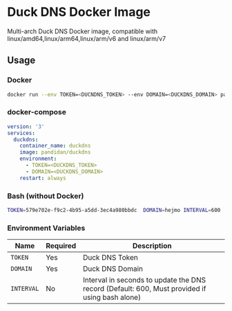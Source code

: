 # Duck DNS Docker Image
Multi-arch Duck DNS Docker image, compatible with linux/amd64,linux/arm64,linux/arm/v6 and linux/arm/v7

## Usage

### Docker

```bash
docker run --env TOKEN=<DUCNDNS_TOKEN> --env DOMAIN=<DUCKDNS_DOMAIN> pandidan/duckdns
```

### docker-compose

```yaml
version: '3'
services:
  duckdns:
    container_name: duckdns
    image: pandidan/duckdns
    environment:
      - TOKEN=<DUCKDNS_TOKEN>
      - DOMAIN=<DUCKDNS_DOMAIN>
    restart: always
```

### Bash (without Docker)

```bash
TOKEN=579e702e-f9c2-4b95-a5dd-3ec4a980bbdc  DOMAIN=hejmo INTERVAL=600 ./duckdns
```

### Environment Variables

|Name|Required|Description|
|---|---|---|
|`TOKEN`|Yes|Duck DNS Token|
|`DOMAIN`|Yes|Duck DNS Domain|
|`INTERVAL`|No |Interval in seconds to update the DNS record (Default: 600, Must provided if using bash alone)|

